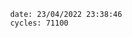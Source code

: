 

                date: 23/04/2022 23:38:46
                cycles: 71100

                         